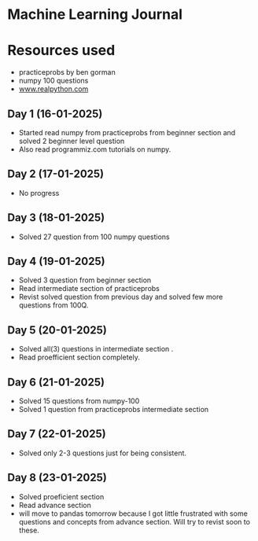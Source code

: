 # Machine Learning Journal

# Resources used

- practiceprobs by ben gorman
- numpy 100 questions
- www.realpython.com

## Day 1 (16-01-2025)

- Started read numpy from practiceprobs from beginner section and solved 2 beginner level question
- Also read programmiz.com tutorials on numpy.

## Day 2 (17-01-2025)

- No progress

## Day 3 (18-01-2025)

- Solved 27 question from 100 numpy questions

## Day 4 (19-01-2025)

- Solved 3 question from beginner section
- Read intermediate section of practiceprobs
- Revist solved question from previous day and solved few more questions from 100Q.

## Day 5 (20-01-2025)

- Solved all(3) questions in intermediate section .
- Read proefficient section completely.

## Day 6 (21-01-2025)

- Solved 15 questions from numpy-100
- Solved 1 question from practiceprobs intermediate section

## Day 7 (22-01-2025)

- Solved only 2-3 questions just for being consistent.

## Day 8 (23-01-2025)

- Solved proeficient section
- Read advance section
- will move to pandas tomorrow because I got little frustrated with some questions and concepts from advance section. Will try to revist soon to these.
